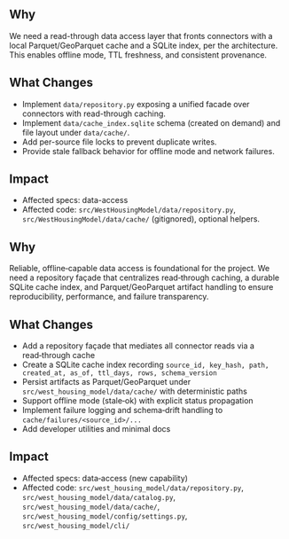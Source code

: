 ## Why

We need a read-through data access layer that fronts connectors with a local Parquet/GeoParquet cache and a SQLite index, per the architecture. This enables offline mode, TTL freshness, and consistent provenance.

## What Changes

- Implement `data/repository.py` exposing a unified facade over connectors with read-through caching.
- Implement `data/cache_index.sqlite` schema (created on demand) and file layout under `data/cache/`.
- Add per-source file locks to prevent duplicate writes.
- Provide stale fallback behavior for offline mode and network failures.

## Impact

- Affected specs: data-access
- Affected code: `src/WestHousingModel/data/repository.py`, `src/WestHousingModel/data/cache/` (gitignored), optional helpers.

## Why

Reliable, offline‑capable data access is foundational for the project. We need a repository façade that centralizes read‑through caching, a durable SQLite cache index, and Parquet/GeoParquet artifact handling to ensure reproducibility, performance, and failure transparency.

## What Changes

- Add a repository façade that mediates all connector reads via a read‑through cache
- Create a SQLite cache index recording `source_id, key_hash, path, created_at, as_of, ttl_days, rows, schema_version`
- Persist artifacts as Parquet/GeoParquet under `src/west_housing_model/data/cache/` with deterministic paths
- Support offline mode (stale‑ok) with explicit status propagation
- Implement failure logging and schema‑drift handling to `cache/failures/<source_id>/...`
- Add developer utilities and minimal docs

## Impact

- Affected specs: data‑access (new capability)
- Affected code: `src/west_housing_model/data/repository.py`, `src/west_housing_model/data/catalog.py`, `src/west_housing_model/data/cache/`, `src/west_housing_model/config/settings.py`, `src/west_housing_model/cli/`
